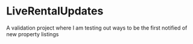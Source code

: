 # LiveRentalUpdates
A validation project where I am testing out ways to be the first notified of new property listings
